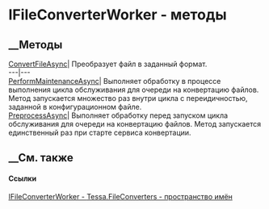 # IFileConverterWorker - методы
##  __Методы
[ConvertFileAsync](M_Tessa_FileConverters_IFileConverterWorker_ConvertFileAsync.htm)|
Преобразует файл в заданный формат.  
---|---  
[PerformMaintenanceAsync](M_Tessa_FileConverters_IFileConverterWorker_PerformMaintenanceAsync.htm)|
Выполняет обработку в процессе выполнения цикла обслуживания для очереди на
конвертацию файлов. Метод запускается множество раз внутри цикла с
переидичностью, заданной в конфигурационном файле.  
[PreprocessAsync](M_Tessa_FileConverters_IFileConverterWorker_PreprocessAsync.htm)|
Выполняет обработку перед запуском цикла обслуживания для очереди на
конвертацию файлов. Метод запускается единственный раз при старте сервиса
конвертации.  
## __См. также
#### Ссылки
[IFileConverterWorker - ](T_Tessa_FileConverters_IFileConverterWorker.htm)
[Tessa.FileConverters - пространство имён](N_Tessa_FileConverters.htm)
